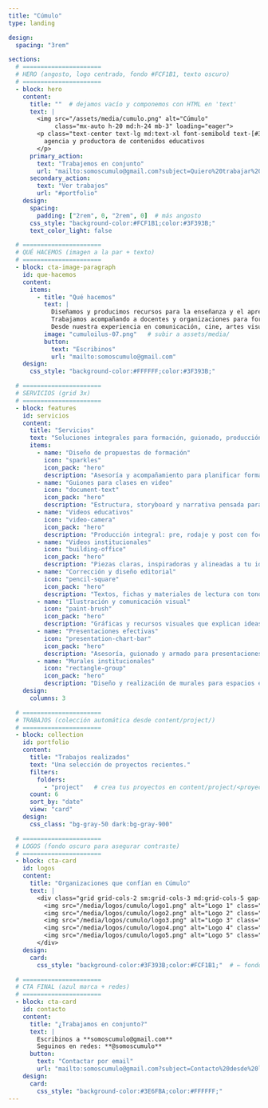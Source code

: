 ```yaml
---
title: "Cúmulo"
type: landing

design:
  spacing: "3rem"

sections:
  # ======================
  # HERO (angosto, logo centrado, fondo #FCF1B1, texto oscuro)
  # ======================
  - block: hero
    content:
      title: ""  # dejamos vacío y componemos con HTML en 'text'
      text: |
        <img src="/assets/media/cumulo.png" alt="Cúmulo"
             class="mx-auto h-20 md:h-24 mb-3" loading="eager">
        <p class="text-center text-lg md:text-xl font-semibold text-[#3F393B]">
          agencia y productora de contenidos educativos
        </p>
      primary_action:
        text: "Trabajemos en conjunto"
        url: "mailto:somoscumulo@gmail.com?subject=Quiero%20trabajar%20con%20C%C3%BAmulo"
      secondary_action:
        text: "Ver trabajos"
        url: "#portfolio"
    design:
      spacing:
        padding: ["2rem", 0, "2rem", 0]  # más angosto
      css_style: "background-color:#FCF1B1;color:#3F393B;"
      text_color_light: false

  # ======================
  # QUÉ HACEMOS (imagen a la par + texto)
  # ======================
  - block: cta-image-paragraph
    id: que-hacemos
    content:
      items:
        - title: "Qué hacemos"
          text: |
            Diseñamos y producimos recursos para la enseñanza y el aprendizaje en diversos formatos y plataformas.
            Trabajamos acompañando a docentes y organizaciones para fortalecer sus propuestas de formación, seleccionar los formatos más adecuados para cada contenido, estructurar guiones para clases y crear materiales visuales, audiovisuales y escritos que enriquezcan sus iniciativas y las acerquen a sus estudiantes.
            Desde nuestra experiencia en comunicación, cine, artes visuales y diseño gráfico, ofrecemos un enfoque que integra diversas disciplinas para dar vida a proyectos educativos innovadores, creativos y accesibles.
          image: "cumuloilus-07.png"   # subir a assets/media/
          button:
            text: "Escribinos"
            url: "mailto:somoscumulo@gmail.com"
    design:
      css_style: "background-color:#FFFFFF;color:#3F393B;"

  # ======================
  # SERVICIOS (grid 3x)
  # ======================
  - block: features
    id: servicios
    content:
      title: "Servicios"
      text: "Soluciones integrales para formación, guionado, producción audiovisual y diseño."
      items:
        - name: "Diseño de propuestas de formación"
          icon: "sparkles"
          icon_pack: "hero"
          description: "Asesoría y acompañamiento para planificar formaciones efectivas y medibles."
        - name: "Guiones para clases en video"
          icon: "document-text"
          icon_pack: "hero"
          description: "Estructura, storyboard y narrativa pensada para captar y mantener la atención."
        - name: "Videos educativos"
          icon: "video-camera"
          icon_pack: "hero"
          description: "Producción integral: pre, rodaje y post con foco pedagógico."
        - name: "Videos institucionales"
          icon: "building-office"
          icon_pack: "hero"
          description: "Piezas claras, inspiradoras y alineadas a tu identidad."
        - name: "Corrección y diseño editorial"
          icon: "pencil-square"
          icon_pack: "hero"
          description: "Textos, fichas y materiales de lectura con tono y diseño consistentes."
        - name: "Ilustración y comunicación visual"
          icon: "paint-brush"
          icon_pack: "hero"
          description: "Gráficas y recursos visuales que explican ideas complejas."
        - name: "Presentaciones efectivas"
          icon: "presentation-chart-bar"
          icon_pack: "hero"
          description: "Asesoría, guionado y armado para presentaciones memorables."
        - name: "Murales institucionales"
          icon: "rectangle-group"
          icon_pack: "hero"
          description: "Diseño y realización de murales para espacios educativos y culturales."
    design:
      columns: 3

  # ======================
  # TRABAJOS (colección automática desde content/project/)
  # ======================
  - block: collection
    id: portfolio
    content:
      title: "Trabajos realizados"
      text: "Una selección de proyectos recientes."
      filters:
        folders:
          - "project"   # crea tus proyectos en content/project/<proyecto>/_index.md
      count: 6
      sort_by: "date"
      view: "card"
    design:
      css_class: "bg-gray-50 dark:bg-gray-900"

  # ======================
  # LOGOS (fondo oscuro para asegurar contraste)
  # ======================
  - block: cta-card
    id: logos
    content:
      title: "Organizaciones que confían en Cúmulo"
      text: |
        <div class="grid grid-cols-2 sm:grid-cols-3 md:grid-cols-5 gap-6 items-center justify-items-center">
          <img src="/media/logos/cumulo/logo1.png" alt="Logo 1" class="max-h-12 opacity-90" loading="lazy">
          <img src="/media/logos/cumulo/logo2.png" alt="Logo 2" class="max-h-12 opacity-90" loading="lazy">
          <img src="/media/logos/cumulo/logo3.png" alt="Logo 3" class="max-h-12 opacity-90" loading="lazy">
          <img src="/media/logos/cumulo/logo4.png" alt="Logo 4" class="max-h-12 opacity-90" loading="lazy">
          <img src="/media/logos/cumulo/logo5.png" alt="Logo 5" class="max-h-12 opacity-90" loading="lazy">
        </div>
    design:
      card:
        css_style: "background-color:#3F393B;color:#FCF1B1;"  # ← fondo oscuro + texto claro

  # ======================
  # CTA FINAL (azul marca + redes)
  # ======================
  - block: cta-card
    id: contacto
    content:
      title: "¿Trabajamos en conjunto?"
      text: |
        Escribinos a **somoscumulo@gmail.com**  
        Seguinos en redes: **@somoscumulo**
      button:
        text: "Contactar por email"
        url: "mailto:somoscumulo@gmail.com?subject=Contacto%20desde%20la%20web"
    design:
      card:
        css_style: "background-color:#3E6FBA;color:#FFFFFF;"
---
```

